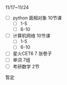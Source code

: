 11/17~11/24
- [ ] python 面相对象 10节课
	- [ ] 1-5  
	- [ ] 6-10

- [ ] 计算机网络 10节课
	- [ ] 1-5
	- [ ] 6-10

- [ ] 星火CET6 7 张卷子
- [ ] 单词 7组 
- [ ] 考研数学 2节

暂定
